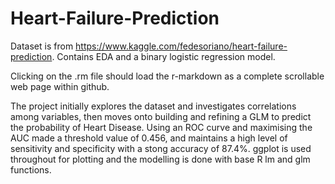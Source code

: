 # Heart-Failure-Prediction
Dataset is from https://www.kaggle.com/fedesoriano/heart-failure-prediction. Contains EDA and a binary logistic regression model.

Clicking on the .rm file should load the r-markdown as a complete scrollable web page within github.

The project initially explores the dataset and investigates correlations among variables, then moves onto building and refining a GLM to predict the probability of Heart Disease. Using an ROC curve and maximising the AUC made a threshold value of 0.456, and maintains a high level of sensitivity and specificity with a stong accuracy of 87.4%. ggplot is used throughout for plotting and the modelling is done with base R lm and glm functions.
